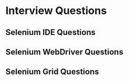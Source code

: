 # Interview Questions

## Selenium IDE Questions

## Selenium WebDriver Questions

## Selenium Grid Questions
